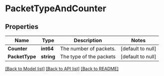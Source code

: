 # PacketTypeAndCounter

## Properties
Name | Type | Description | Notes
------------ | ------------- | ------------- | -------------
**Counter** | **int64** | The number of packets. | [default to null]
**PacketType** | **string** | The type of the packets | [default to null]

[[Back to Model list]](../README.md#documentation-for-models) [[Back to API list]](../README.md#documentation-for-api-endpoints) [[Back to README]](../README.md)

